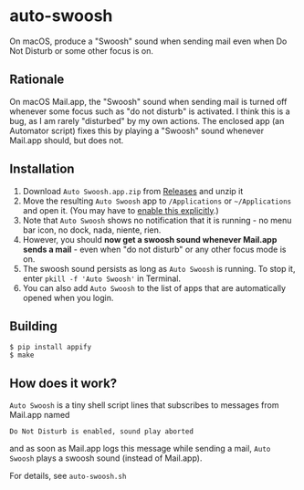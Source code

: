 # auto-swoosh

On macOS, produce a "Swoosh" sound when sending mail even when Do Not Disturb or some other focus is on.

## Rationale

On macOS Mail.app, the "Swoosh" sound when sending mail is turned off whenever some focus such as "do not disturb" is activated.
I think this is a bug, as I am rarely "disturbed" by my own actions.
The enclosed app (an Automator script) fixes this by playing a "Swoosh" sound whenever Mail.app should, but does not.


## Installation

1. Download `Auto Swoosh.app.zip` from [Releases](https://github.com/andreas-zeller/auto-swoosh/releases) and unzip it
2. Move the resulting `Auto Swoosh` app to `/Applications` or `~/Applications` and open it. (You may have to [enable this explicitly](https://www.macworld.com/article/672947/how-to-open-a-mac-app-from-an-unidentified-developer.html).)
3. Note that `Auto Swoosh` shows no notification that it is running - no menu bar icon, no dock, nada, niente, rien.
4. However, you should **now get a swoosh sound whenever Mail.app sends a mail** - even when "do not disturb" or any other focus mode is on.
5. The swoosh sound persists as long as `Auto Swoosh` is running. To stop it, enter `pkill -f 'Auto Swoosh'` in Terminal.
6. You can also add `Auto Swoosh` to the list of apps that are automatically opened when you login.


## Building

	$ pip install appify
	$ make

## How does it work?

`Auto Swoosh` is a tiny shell script lines that subscribes to messages from Mail.app named

    Do Not Disturb is enabled, sound play aborted

and as soon as Mail.app logs this message while sending a mail, `Auto Swoosh` plays a swoosh sound (instead of Mail.app).

For details, see `auto-swoosh.sh`